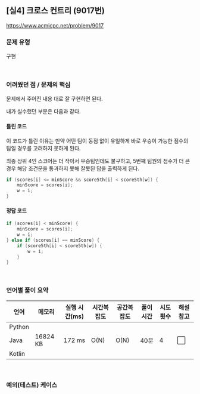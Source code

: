 ## [실4] 크로스 컨트리 (9017번)

https://www.acmicpc.net/problem/9017

### 문제 유형

구현

<br>

### 어려웠던 점 / 문제의 핵심

문제에서 주어진 내용 대로 잘 구현하면 된다.

내가 실수했던 부분은 다음과 같다.

#### 틀린 코드

이 코드가 틀린 이유는 만약 어떤 팀이 동점 없이 유일하게 바로 우승이 가능한 점수의 팀일 경우를 고려하지 못하게 된다.

최종 상위 4인 스코어는 더 작아서 우승팀인데도 불구하고, 5번째 팀원의 점수가 더 큰 경우 해당 조건문을 통과하지 못해 잘못된 답을 출력하게 된다.

```java
if (scores[i] <= minScore && score5th[i] < score5th[w]) {
    minScore = scores[i];
    w = i;
}
```

#### 정답 코드

```java
if (scores[i] < minScore) {
    minScore = scores[i];
    w = i;
} else if (scores[i] == minScore) {
    if (score5th[i] < score5th[w]) {
        w = i;
    }
}
```

<br>

### 언어별 풀이 요약

| 언어   | 메모리   | 실행 시간(ms) | 시간복잡도 | 공간복잡도 | 풀이 시간 | 시도 횟수 | 해설 참고            |
| ------ | -------- | ------------- | ---------- | ---------- | --------- | --------- | -------------------- |
| Python |          |               |            |            |           |           |                      |
| Java   | 16824 KB | 172 ms        | O(N)       | O(N)       | 40분      | 4         | :white_large_square: |
| Kotlin |          |               |            |            |           |           |                      |

<br>

### 예외(테스트) 케이스

```
```


